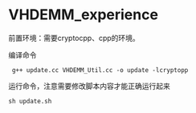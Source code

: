 # VHDEMM_experience
前置环境：需要cryptocpp、cpp的环境。

编译命令

```
 g++ update.cc VHDEMM_Util.cc -o update -lcryptopp
```

运行命令，注意需要修改脚本内容才能正确运行起来

```
sh update.sh
```

